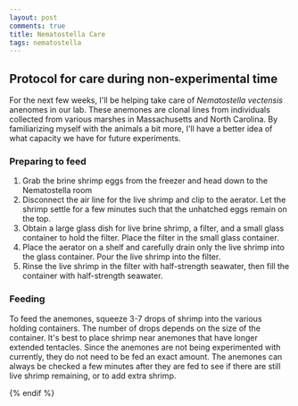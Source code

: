 ```yaml
---
layout: post
comments: true
title: Nematostella Care
tags: nematostella
---
```


## Protocol for care during non-experimental time

For the next few weeks, I'll be helping take care of *Nematostella vectensis* anenomes in our lab. These anemones are clonal lines from individuals collected from various marshes in Massachusetts and North Carolina. By familiarizing myself with the animals a bit more, I'll have a better idea of what capacity we have for future experiments.

### Preparing to feed

1. Grab the brine shrimp eggs from the freezer and head down to the Nematostella room
2. Disconnect the air line for the live shrimp and clip to the aerator. Let the shrimp settle for a few minutes such that the unhatched eggs remain on the top.
3. Obtain a large glass dish for live brine shrimp, a filter, and a small glass container to hold the filter. Place the filter in the small glass container.
4. Place the aerator on a shelf and carefully drain only the live shrimp into the glass container. Pour the live shrimp into the filter.
5. Rinse the live shrimp in the filter with half-strength seawater, then fill the container with half-strength seawater.

### Feeding

To feed the anemones, squeeze 3-7 drops of shrimp into the various holding containers. The number of drops depends on the size of the container. It's best to place shrimp near anemones that have longer extended tentacles. Since the anemones are not being experimented with currently, they do not need to be fed an exact amount. The anemones can always be checked a few minutes after they are fed to see if there are still live shrimp remaining, or to add extra shrimp.

{% endif %}

<script id="dsq-count-scr" src="//the-responsible-grad-student.disqus.com/count.js" async></script>
